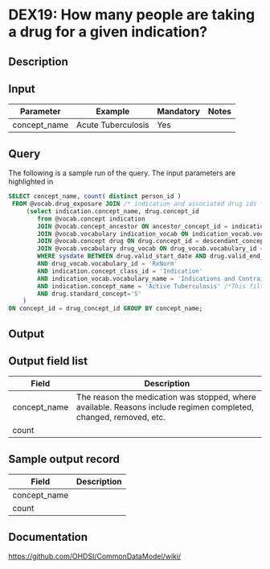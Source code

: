 <!---
Group:drug exposure
Name:DEX19 How many people are taking a drug for a given indication?
Author:Patrick Ryan
CDM Version: 5.0
-->

# DEX19: How many people are taking a drug for a given indication?

## Description
## Input

|  Parameter |  Example |  Mandatory |  Notes |
| --- | --- | --- | --- |
| concept_name | Acute Tuberculosis | Yes |

## Query
The following is a sample run of the query. The input parameters are highlighted in

```sql
SELECT concept_name, count( distinct person_id )
 FROM @vocab.drug_exposure JOIN /* indication and associated drug ids */
     (select indication.concept_name, drug.concept_id
        from @vocab.concept indication
        JOIN @vocab.concept_ancestor ON ancestor_concept_id = indication.concept_id
        JOIN @vocab.vocabulary indication_vocab ON indication_vocab.vocabulary_id = indication.vocabulary_id
        JOIN @vocab.concept drug ON drug.concept_id = descendant_concept_id
        JOIN @vocab.vocabulary drug_vocab ON drug_vocab.vocabulary_id = drug.vocabulary_id 
        WHERE sysdate BETWEEN drug.valid_start_date AND drug.valid_end_date
        AND drug_vocab.vocabulary_id = 'RxNorm'
        AND indication.concept_class_id = 'Indication'
        AND indication_vocab.vocabulary_name = 'Indications and Contraindications (FDB)'
        AND indication.concept_name = 'Active Tuberculosis' /*This filter can be changed or omitted if count need for all indication*/
        AND drug.standard_concept='S'
    )
ON concept_id = drug_concept_id GROUP BY concept_name;
```

## Output

## Output field list

|  Field |  Description |
| --- | --- |
| concept_name | The reason the medication was stopped, where available. Reasons include regimen completed, changed, removed, etc. |
| count |   |


## Sample output record

|  Field |  Description |
| --- | --- |
| concept_name |   |
| count |   |

## Documentation
https://github.com/OHDSI/CommonDataModel/wiki/
